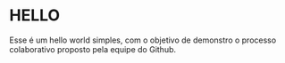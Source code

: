 # HELLO
Esse é um hello world simples, com o objetivo de demonstro o processo colaborativo proposto pela equipe do Github.
